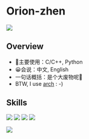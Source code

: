 # Orion-zhen

<a href="#">
  <img align="center" src="https://github-readme-stats.vercel.app/api?username=Orion-zhen&count_private=true&show_icons=true&theme=radical" />
</a>

## Overview

- 🤗主要使用：C/C++, Python
- 😀会说：中文, English
- 一句话概括：是个大废物呢🥰
- BTW, I use [arch](https://archlinux.org/) : -)

## Skills

![](https://img.shields.io/badge/-Python-3e74a2?style=flat-square&logo=Python&logoColor=fff)
![](https://img.shields.io/badge/-C%2B%2B-00add8?style=flat-square&logo=C%2B%2B&logoColor=fff)
![](https://img.shields.io/badge/-Docker-2496ED?style=flat-square&logo=Docker&logoColor=fff)
![](https://img.shields.io/badge/-Linux-000000?style=flat-square&logo=Linux&logoColor=fff)


<img align="center" src="https://github-readme-stats.vercel.app/api/top-langs/?username=Orion-zhen&layout=donut&hide=jupyter%20notebook,glsl" /> </td>
